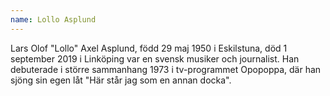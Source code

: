 ```yaml
---
name: Lollo Asplund
---
```


Lars Olof "Lollo" Axel Asplund, född 29 maj 1950 i Eskilstuna, död 1 september 2019 i Linköping var en svensk musiker och journalist. Han debuterade i större sammanhang 1973 i tv-programmet Opopoppa, där han sjöng sin egen låt "Här står jag som en annan docka".
